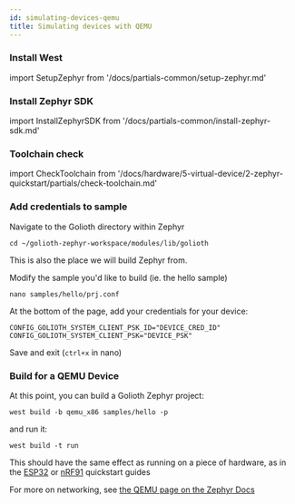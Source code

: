 ```yaml
---
id: simulating-devices-qemu
title: Simulating devices with QEMU
---
```


### Install West

import SetupZephyr from '/docs/partials-common/setup-zephyr.md'

<SetupZephyr/>

### Install Zephyr SDK

import InstallZephyrSDK from '/docs/partials-common/install-zephyr-sdk.md'

<InstallZephyrSDK/>

### Toolchain check

import CheckToolchain from '/docs/hardware/5-virtual-device/2-zephyr-quickstart/partials/check-toolchain.md'
<CheckToolchain/>

### Add credentials to sample

Navigate to the Golioth directory within Zephyr

```
cd ~/golioth-zephyr-workspace/modules/lib/golioth
```
This is also the place we will build Zephyr from.

Modify the sample you'd like to build (ie. the hello sample)

```
nano samples/hello/prj.conf
```

At the bottom of the page, add your credentials for your device:

```
CONFIG_GOLIOTH_SYSTEM_CLIENT_PSK_ID="DEVICE_CRED_ID"
CONFIG_GOLIOTH_SYSTEM_CLIENT_PSK="DEVICE_PSK"
```
Save and exit (`ctrl+x` in nano)

### Build for a QEMU Device

At this point, you can build a Golioth Zephyr project:

```
west build -b qemu_x86 samples/hello -p
```

and run it:

```
west build -t run
```

This should have the same effect as running on a piece of hardware, as in the [ESP32](/hardware/esp32/zephyr-quickstart) or [nRF91](/hardware/nrf91/zephyr-quickstart) quickstart guides

For more on networking, see [the QEMU page on the Zephyr Docs](https://docs.zephyrproject.org/latest/guides/networking/qemu_setup.html)
